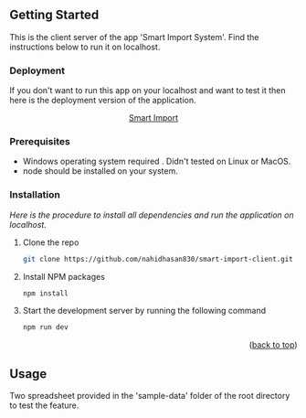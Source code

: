 <!-- GETTING STARTED -->

## Getting Started

This is the client server of the app 'Smart Import System'. Find the instructions below to run it on localhost.

### Deployment

If you don't want to run this app on your localhost and want to test it then here is the deployment version of the application.

<p align="center"><a href="https://smart-import-900wb1wdm-nahidhasan830.vercel.app/">Smart Import</a></p>

### Prerequisites

- Windows operating system required . Didn't tested on Linux or MacOS.
- node should be installed on your system.

### Installation

_Here is the procedure to install all dependencies and run the application on localhost._

1. Clone the repo
   ```sh
   git clone https://github.com/nahidhasan830/smart-import-client.git
   ```
2. Install NPM packages
   ```sh
   npm install
   ```
3. Start the development server by running the following command
   ```sh
   npm run dev
   ```

<p align="right">(<a href="#top">back to top</a>)</p>

<!-- USAGE EXAMPLES -->

## Usage

Two spreadsheet provided in the 'sample-data' folder of the root directory to test the feature.
